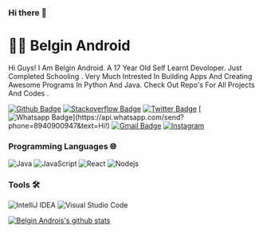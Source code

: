 ### Hi there 👋

# :man_technologist: Belgin Android

Hi Guys! I Am Belgin Android. A 17 Year Old Self Learnt Devoloper. Just Completed Schooling . Very Much Intrested In Building Apps And Creating Awesome Programs In Python And Java. Check Out Repo's For All Projects And Codes . 


[![Github Badge](https://img.shields.io/badge/-Github-000?style=flat-square&logo=Github&logoColor=white&link=https://github.com/lucasgdb)](https://github.com/Belgin-Android)
[![Stackoverflow Badge](https://img.shields.io/badge/-Stackoverflow-4CA143?style=flat-square&logo=Stackoverflow&logoColor=white&link=https://stackoverflow.com/users/13180370/belgin-android)](https://stackoverflow.com/users/13180370/belgin-android)
[![Twitter Badge](https://img.shields.io/badge/-Twitter-1ca0f1?style=flat-square&labelColor=1ca0f1&logo=twitter&logoColor=white&link=https://twitter.com/BelginAndroid)](https://twitter.com/BelginAndroid)
[![Whatsapp Badge](https://img.shields.io/badge/-Whatsapp-4CA143?style=flat-square&labelColor=4CA143&logo=whatsapp&logoColor=white&link=https://api.whatsapp.com/send?phone=8940900947&text=Hi!)](https://api.whatsapp.com/send?phone=8940900947&text=Hi!)
[![Gmail Badge](https://img.shields.io/badge/-Gmail-c14438?style=flat-square&logo=Gmail&logoColor=white&link=mailto:belginjarosh46@gmail.com)](mailto:belginjarosh46@gmail.com)
 <a href="https://www.instagram.com/belgin_android/" target="_blank"><img src="https://img.shields.io/badge/Instagram-%23E4405F.svg?&style=flat-square&logo=instagram&logoColor=white" alt="Instagram"></a>
 
 
 ### Programming Languages 🌐


![Java](https://img.shields.io/badge/-Java-007396?style=flat-square&logo=Java&logoColor=fff) 
![JavaScript](https://img.shields.io/badge/-JavaScript-F7DF1E?style=flat-square&logo=JavaScript&logoColor=000)
<img alt="React" src="https://img.shields.io/badge/-React-black?style=flat-square&logo=react" /> 
<img alt="Nodejs" src="https://img.shields.io/badge/-Nodejs-black?style=flat-square&logo=Node.js" />

 
 ### Tools 🛠️

![IntelliJ IDEA](https://img.shields.io/badge/-IntelliJ%20IDEA-000000?style=flat-square&logo=IntelliJ%20IDEA&logoColor=fff) ![Visual Studio Code](https://img.shields.io/badge/-Visual%20Studio%20Code-007ACC?style=flat-square&logo=Visual%20Studio%20Code&logoColor=fff) 
 
[![Belgin Androis's github stats](https://github-readme-stats.vercel.app/api?username=belgin-android&show_icons=true&title_color=151515&icon_color=79ff97&text_color=151515f&bg_color=fff)](https://github.com/belgin-android)


